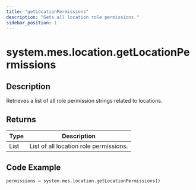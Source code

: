 ```yaml
---
title: "getLocationPermissions"
description: "Gets all location role permissions."
sidebar_position: 1
---
```


# system.mes.location.getLocationPermissions

## Description
Retrieves a list of all role permission strings related to locations.

## Returns
| Type         | Description                          |
|--------------|--------------------------------------|
| List<String> | List of all location role permissions.    |

## Code Example
```python
permissions = system.mes.location.getLocationPermissions()
```

